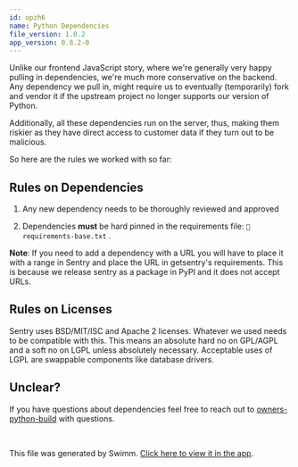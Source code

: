 ```yaml
---
id: opzh6
name: Python Dependencies
file_version: 1.0.2
app_version: 0.8.2-0
---
```


Unlike our frontend JavaScript story, where we're generally very happy pulling in dependencies, we're much more conservative on the backend. Any dependency we pull in, might require us to eventually (temporarily) fork and vendor it if the upstream project no longer supports our version of Python.

Additionally, all these dependencies run on the server, thus, making them riskier as they have direct access to customer data if they turn out to be malicious.

So here are the rules we worked with so far:

## Rules on Dependencies

1.  Any new dependency needs to be thoroughly reviewed and approved
    
2.  Dependencies **must** be hard pinned in the requirements file: `📄 requirements-base.txt` .
    

**Note**: If you need to add a dependency with a URL you will have to place it with a range in Sentry and place the URL in getsentry's requirements. This is because we release sentry as a package in PyPI and it does not accept URLs.

## Rules on Licenses

Sentry uses BSD/MIT/ISC and Apache 2 licenses. Whatever we used needs to be compatible with this. This means an absolute hard no on GPL/AGPL and a soft no on LGPL unless absolutely necessary. Acceptable uses of LGPL are swappable components like database drivers.

## Unclear?

If you have questions about dependencies feel free to reach out to [owners-python-build](https://github.com/orgs/getsentry/teams/owners-python-build/members) with questions.

<br/>

This file was generated by Swimm. [Click here to view it in the app](https://app.swimm.io/repos/Z2l0aHViJTNBJTNBc2VudHJ5JTNBJTNBc3dpbW1pbw==/docs/opzh6).